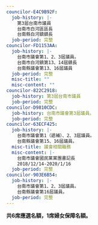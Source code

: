 ```yaml
---
councilor-E4C9B92F:
  job-history: |-
    第3屆台南市議員
    台南市白河區區長
    台南縣白河鎮鎮長
  job-period: 完整
councilor-FD1153AA:
  job-history: |-
    台南市議會第1、2、3屆議員。
    台南市白河鎮第13、14屆鎮長
    台南縣議會第13、16屆議員
  job-period: 完整
  misc-title: ""
  misc-content: ""
councilor-822C2918:
  job-history: 第3屆台南市議員
  job-period: 完整
councilor-D9810CDC:
  job-history: 台南市議會第3屆議員。
  job-period: 完整
councilor-63ECF425:
  job-history: |-
    台南市議會第1（遞補）、2、3屆議員。
    台南縣議會第15、16屆議員。
  misc-title: 議會相關職務
  misc-content: |-
    台南市議會國民黨黨團書記長
    2018/12/14-2020/1/16
  job-period: 完整
councilor-903E6B54:
  job-history: |-
    台南市議會第1、2、3屆議員。
    台南縣議會第16屆議員。
  job-period: 完整
---
```

**共6席應選名額，1席婦女保障名額。**
